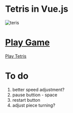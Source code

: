 # Tetris in Vue.js

![teris](https://sam558.github.io/Tetris/tetris.png)


# [Play Game](https://sam558.github.io/Tetris/)
  [Play Tetris](https://sam558.github.io/Tetris/)


# To do
1. better speed adjustment?
2. pause buttion - space
3. restart button 
4. adjust piece turning?
